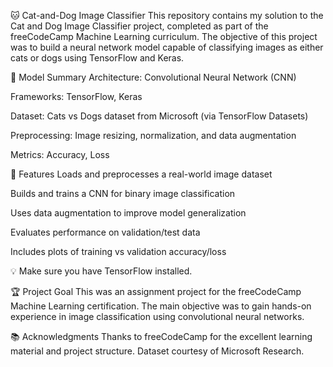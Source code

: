 
🐱 Cat-and-Dog Image Classifier
This repository contains my solution to the Cat and Dog Image Classifier project, completed as part of the freeCodeCamp Machine Learning curriculum. 
The objective of this project was to build a neural network model capable of classifying images as either cats or dogs using TensorFlow and Keras.

🧠 Model Summary
Architecture: Convolutional Neural Network (CNN)

Frameworks: TensorFlow, Keras

Dataset: Cats vs Dogs dataset from Microsoft (via TensorFlow Datasets)

Preprocessing: Image resizing, normalization, and data augmentation

Metrics: Accuracy, Loss

🚀 Features
Loads and preprocesses a real-world image dataset

Builds and trains a CNN for binary image classification

Uses data augmentation to improve model generalization

Evaluates performance on validation/test data

Includes plots of training vs validation accuracy/loss


💡 Make sure you have TensorFlow installed.

🏆 Project Goal
This was an assignment project for the freeCodeCamp Machine Learning certification. 
The main objective was to gain hands-on experience in image classification using convolutional neural networks.

📚 Acknowledgments
Thanks to freeCodeCamp for the excellent learning material and project structure.
Dataset courtesy of Microsoft Research.
